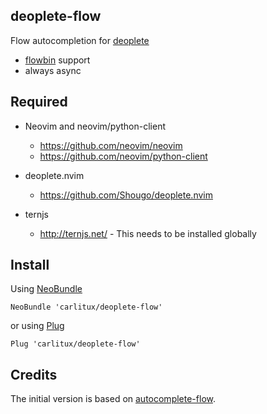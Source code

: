 
## deoplete-flow

Flow autocompletion for [deoplete](https://github.com/Shougo/deoplete.nvim)

- [flowbin](https://www.npmjs.com/package/flow-bin) support
- always async

## Required

- Neovim and neovim/python-client
  - https://github.com/neovim/neovim
  - https://github.com/neovim/python-client

- deoplete.nvim
  - https://github.com/Shougo/deoplete.nvim

- ternjs
  - http://ternjs.net/  - This needs to be installed globally

## Install

Using [NeoBundle](https://github.com/Shougo/neobundle.vim)

```vim
NeoBundle 'carlitux/deoplete-flow'
```

or using [Plug](https://github.com/junegunn/vim-plug)

```vim
Plug 'carlitux/deoplete-flow'
```

## Credits

The initial version is based on [autocomplete-flow](https://github.com/wokalski/autocomplete-flow).

